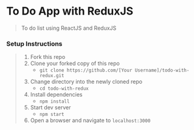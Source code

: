 # To Do App with ReduxJS

> To do list using ReactJS and ReduxJS

### Setup Instructions

> 1. Fork this repo
> 1. Clone your forked copy of this repo
>    - `git clone https://github.com/[Your Username]/todo-with-redux.git`
> 1. Change directory into the newly cloned repo
>    - `cd todo-with-redux`
> 1. Install dependencies 
>    - `npm install`
> 1. Start dev server
>    - `npm start`
> 1. Open a browser and navigate to `localhost:3000`
